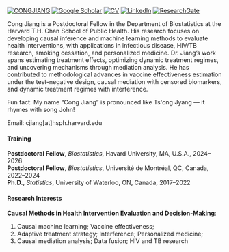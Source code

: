 [![CONGJIANG](https://img.shields.io/badge/CONG%20JIANG-GitHub-green?logo=github)](https://github.com/CONGJIANG) [![Google Scholar](https://img.shields.io/badge/Google%20Scholar-Profile-blue?logo=googlescholar)](https://scholar.google.com/citations?user=L4Nw4HcAAAAJ&hl=en&oi=sra) [![CV](https://img.shields.io/badge/CONG%20JIANG-CV-red?logo=adobeacrobatreader)](https://yourwebsite.com/CV.pdf) [![LinkedIn](https://img.shields.io/badge/CONG%20JIANG-LinkedIn-0A66C2?logo=linkedin)](https://www.linkedin.com/in/clarencejiang/) [![ResearchGate](https://img.shields.io/badge/CONG%20JIANG-ResearchGate-00CCBB?logo=researchgate)](https://www.researchgate.net/profile/Cong-Jiang-6?ev=hdr_xprf)

Cong Jiang is a Postdoctoral Fellow in the Department of Biostatistics at the Harvard T.H. Chan School of Public Health. His research focuses on developing causal inference and machine learning methods to evaluate health interventions, with applications in infectious disease, HIV/TB research, smoking cessation, and personalized medicine. Dr. Jiang’s work spans estimating treatment effects, optimizing dynamic treatment regimes, and uncovering mechanisms through mediation analysis. He has contributed to methodological advances in vaccine effectiveness estimation under the test-negative design, causal mediation with censored biomarkers, and dynamic treatment regimes with interference.

Fun fact: My name “Cong Jiang” is pronounced like Ts'ong Jyang — it rhymes with song John!

Email: cjiang[at]hsph.harvard.edu

#### Training

**Postdoctoral Fellow**, *Biostatistics*, Havard University, MA, U.S.A., 2024–2026\
**Postdoctoral Fellow**, *Biostatistics*, Université de Montréal, QC, Canada, 2022–2024\
**Ph.D.**, *Statistics*, University of Waterloo, ON, Canada, 2017–2022

#### Research Interests

**Causal Methods in Health Intervention Evaluation and Decision-Making**:

1.  Causal machine learning; Vaccine effectiveness;
2.  Adaptive treatment strategy; Interference; Personalized medicine;
3.  Causal mediation analysis; Data fusion; HIV and TB research
